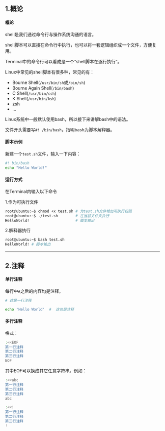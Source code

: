 ## 1.概论

#### 概论

shell是我们通过命令行与操作系统沟通的语言。

shell脚本可以直接在命令行中执行，也可以将一套逻辑组织成一个文件，方便复用。

Terminal中的命令行可以看成是一个“shell脚本在逐行执行”。

Linux中常见的shell脚本有很多种，常见的有：

- Bourne Shell(`/usr/bin/sh`或`/bin/sh`)
- Bourne Again Shell(`/bin/bash`)
- C Shell(`/usr/bin/csh`)
- K Shell(`/usr/bin/ksh`)
- zsh
- …

Linux系统中一般默认使用bash，所以接下来讲解bash中的语法。

文件开头需要写`#! /bin/bash`，指明bash为脚本解释器。

#### 脚本示例

新建一个`test.sh`文件，输入一下内容：
```sh
#! bin/bash
echo "Hello World!"
```

#### 运行方式

在Terminal内输入以下命令

1.作为可执行文件
```sh
root@ubuntu:~$ chmod +x test.sh # 为test.sh文件增加可执行权限
root@ubuntu:~$ ./test.sh        # 在当前文件夹执行
HelloWorld!                     # 脚本输出
```

2.解释器执行
```sh
root@ubuntu:~$ bash test.sh
HelloWorld! # 脚本输出
```

---

## 2.注释

#### 单行注释

每行中`#`之后的内容均是注释。

```sh
# 这是一行注释

echo 'Hello World'  #  这也是注释
```

#### 多行注释

格式：
```sh
:<<EOF
第一行注释
第二行注释
第三行注释
EOF
```
其中EOF可以换成其它任意字符串。例如：
```sh
:<<abc
第一行注释
第二行注释
第三行注释
abc

:<<!
第一行注释
第二行注释
第三行注释
!
```